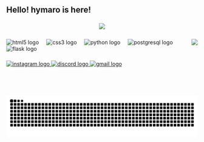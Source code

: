 <h2 align="left">Hello! hymaro is here!</h2>

###

<div align="center">
   <img src="https://api.victims.bio/discord/user/discord-arts/1140294162424545320/card?badgesFrame=true&backgroundBrightness=0&moreBackgroundBlur=true">
</div>

###

<img align="right" height="150" src="[https://i.imgflip.com/65efzo.gif](https://media.discordapp.net/attachments/1213610027047452733/1278049734988271616/5be19597089a6418293cbc231f91c570.jpg?ex=67324491&is=6730f311&hm=beaff39a21dd9b5cb4660a8bbdcd1dc31e2bbb578130b8cc68f27b6d66360107&=&format=webp&width=1014&height=570)"  />

###

<div align="left">
  <img src="https://cdn.jsdelivr.net/gh/devicons/devicon/icons/html5/html5-original.svg" height="30" alt="html5 logo"  />
  <img width="12" />
  <img src="https://cdn.jsdelivr.net/gh/devicons/devicon/icons/css3/css3-original.svg" height="30" alt="css3 logo"  />
  <img width="12" />
  <img src="https://cdn.jsdelivr.net/gh/devicons/devicon/icons/python/python-original.svg" height="30" alt="python logo"  />
  <img width="12" />
  <img src="https://cdn.jsdelivr.net/gh/devicons/devicon/icons/postgresql/postgresql-original.svg" height="30" alt="postgresql logo"  />
  <img width="12" />
  <img src="https://cdn.jsdelivr.net/gh/devicons/devicon/icons/flask/flask-original.svg" height="30" alt="flask logo"  />
</div>

###

<div align="left">
  <a href="https://instagram.com/hymaro.lol" target="_blank">
    <img src="https://img.shields.io/static/v1?message=Instagram&logo=instagram&label=&color=E4405F&logoColor=white&labelColor=&style=for-the-badge" height="35" alt="instagram logo"  />
  </a>
  <a href="ndqo" target="_blank">
    <img src="https://img.shields.io/static/v1?message=Discord&logo=discord&label=&color=7289DA&logoColor=white&labelColor=&style=for-the-badge" height="35" alt="discord logo"  />
  </a>
  <a href="hymarodev@gmail.com" target="_blank">
    <img src="https://img.shields.io/static/v1?message=Gmail&logo=gmail&label=&color=D14836&logoColor=white&labelColor=&style=for-the-badge" height="35" alt="gmail logo"  />
  </a>
</div>

###

<br clear="both">

<img src="https://raw.githubusercontent.com/ndqo/ndqo/output/snake.svg" alt="Snake animation" />

###
